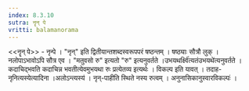 ```yaml
---
index: 8.3.10
sutra: नॄन् पे
vritti: balamanorama
---
```


<<नॄन् पे>> - नृन्पे । "नृन्" इति द्वितीयान्तशब्दस्वरूपपरं षष्ठन्तम् । षष्ठ्याः सौत्रौ लुक् । नलोपाऽभावोऽपि सौत्र एव । "मतुवसो रु" इत्यतो "रु" इत्यनुवर्तते ।उभयथर्क्ष्वि॑त्यतंउभयथे॑त्यनुवर्तते । कदाचिद्भवति कदाचिन्न भवतीत्येवमुभयथा रुः प्रत्येतव्य इत्यर्थः । विकल्प इति यावत् । तदाह-नृनित्यस्येत्यादिना ।अलोऽन्त्यस्य॑ । नृन्-पाहीति स्थिते नस्य रुत्वम् । अनुनासिकानुस्वारविकल्पः॑ ।